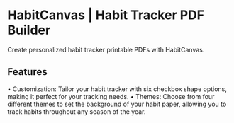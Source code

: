 # HabitCanvas | Habit Tracker PDF Builder

Create personalized habit tracker printable PDFs with HabitCanvas.

## Features

•	Customization: Tailor your habit tracker with six checkbox shape options, making it perfect for your tracking needs.
•	Themes: Choose from four different themes to set the background of your habit paper, allowing you to track habits throughout any season of the year.